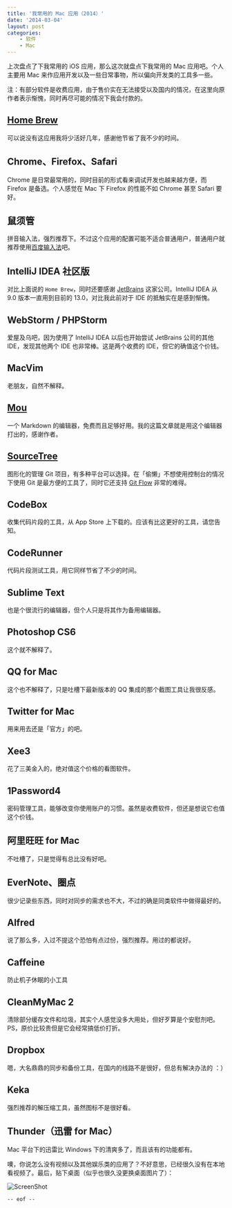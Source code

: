 ```yaml
---
title: '我常用的 Mac 应用（2014）'
date: '2014-03-04'
layout: post
categories:
    - 软件
    - Mac
---
```


上次盘点了下我常用的 iOS 应用，那么这次就盘点下我常用的 Mac 应用吧。个人主要用 Mac 来作应用开发以及一些日常事物，所以偏向开发类的工具多一些。

注：有部分软件是收费应用，由于售价实在无法接受以及国内的情况，在这里向原作者表示惭愧，同时再尽可能的情况下我会付款的。

## [Home Brew](http://brew.sh/)

可以说没有这应用我将少活好几年，感谢他节省了我不少的时间。


## Chrome、Firefox、Safari

Chrome 是日常最常用的，同时目前的形式看来调试开发也越来越方便，而 Firefox 是备选。个人感觉在 Mac 下 Firefox 的性能不如 Chrome 甚至 Safari 要好。

## 鼠须管

拼音输入法，强烈推荐下。不过这个应用的配置可能不适合普通用户，普通用户就推荐使用[百度输入法](http://wuxian.baidu.com/input/mac.html)吧。

## IntelliJ IDEA 社区版

对比上面说的 `Home Brew`，同时还要感谢 [JetBrains](http://www.jetbrains.com/) 这家公司。IntelliJ IDEA 从 9.0 版本一直用到目前的 13.0，对比我此前对于 IDE 的抵触实在是感到惭愧。


## WebStorm / PHPStorm

爱屋及乌吧，因为使用了 IntelliJ IDEA 以后也开始尝试 JetBrains 公司的其他 IDE，发现其他两个 IDE 也非常棒。这是两个收费的 IDE，但它的确值这个价钱。


## MacVim

老朋友，自然不解释。


## [Mou](http://mouapp.com/)

一个 Markdown 的编辑器，免费而且足够好用。我的这篇文章就是用这个编辑器打出的，感谢作者。


## [SourceTree](http://www.sourcetreeapp.com/)

图形化的管理 Git 项目，有多种平台可以选择。在「偷懒」不想使用控制台的情况下使用 Git 是最方便的工具了，同时它还支持 [Git Flow](http://nvie.com/posts/a-successful-git-branching-model/) 非常的难得。


## CodeBox

收集代码片段的工具，从 App Store 上下载的。应该有比这更好的工具，请您告知。


## CodeRunner

代码片段测试工具，用它同样节省了不少的时间。


## Sublime Text

也是个很流行的编辑器，但个人只是将其作为备用编辑器。


## Photoshop CS6

这个就不解释了。


## QQ for Mac

这个也不解释了，只是吐槽下最新版本的 QQ 集成的那个截图工具让我很反感。


## Twitter for Mac

用来用去还是「官方」的吧。


## Xee3

花了三美金入的，绝对值这个价格的看图软件。


## 1Password4

密码管理工具，能够改变你使用账户的习惯。虽然是收费软件，但还是想说它也值这个价钱。


## 阿里旺旺 for Mac

不吐槽了，只是觉得有总比没有好吧。


## EverNote、圈点

很少记录些东西，同时对同步的需求也不大，不过的确是同类软件中做得最好的。


## Alfred

说了那么多，入过不提这个恐怕有点过份，强烈推荐。用过的都说好。


## Caffeine

防止机子休眠的小工具


## CleanMyMac 2

清除部分缓存文件和垃圾，其实个人感觉没多大用处，但好歹算是个安慰剂吧。PS，原价比较贵但是它会经常搞低价打折。


## Dropbox

嗯，大名鼎鼎的同步和备份工具，在国内的线路不是很好，但总有解决办法的 ：）


## Keka

强烈推荐的解压缩工具，虽然图标不是很好看。


## Thunder（迅雷 for Mac）

Mac 平台下的迅雷比 Windows 下的清爽多了，而且该有的功能都有。


噢，你说怎么没有视频以及其他娱乐类的应用了？不好意思，已经很久没有在本地看视频了。最后，贴下桌面（似乎也很久没更换桌面图片了）：

![ScreenShot](http://files.gracecode.com/2014_03_04/1393903800@640.png)

`-- eof --`

